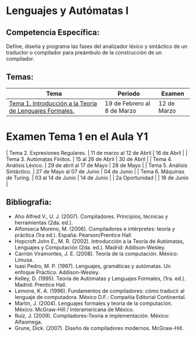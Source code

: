 # Lenguajes y Autómatas I

## **Competencia Específica:**

Define, diseña y programa las fases del analizador léxico y sintáctico de un traductor o compilador para preámbulo de la construcción de un compilador.

## Temas:

| Tema                                                                     | Periodo                     | Examen      |
| ------------------------------------------------------------------------ | --------------------------- | ----------- |
| [Tema 1. Introducción a la Teoría de Lenguajes Formales.](Tema1/tema1.md) | 19 de Febrero al 8 de Marzo | 12 de Marzo |
# Examen Tema 1 en el Aula Y1
| Tema 2. Expresiones Regulares.                                           | 11 de marzo al 12 de Abril  | 16 de Abril |
| Tema 3. Autómatas Finitos.                                              | 15 al 26 de Abril           | 30 de Abril |
| Tema 4. Análisis Léxico.                                               | 29 de abril al 17 de Mayo   | 28 de Mayo  |
| Tema 5. Análisis Sintáctico.                                           | 27 de Mayo al 07 de Junio   | 04 de Junio |
| Tema 6. Máquinas de Turing.                                             | 03 al 14 de Junio           | 14 de Junio |
| 2a Oportunidad                                                           |                             | 18 de Junio |


## Bibliografia:

* Aho Alfred V., U. J. (2007). Compiladores. Principios, técnicas y herramientas (2da. ed.).
* Alfonseca Moreno, M. (2006). Compiladores e intérpretes: teoría y práctica (1ra ed.). España: Pearson/Prentice Hall
* Hopcroft John E., M. R. (2002). Introducción a la Teoría de Autómatas, Lenguajes y Computación (2da. ed.). Madrid: Addison-Wesley.
* Carrión Viramontes, J. E. (2008). Teoría de la computación. México: Limusa.
* Isasi Pedro, M. P. (1997). Lenguajes, gramáticas y autómatas. Un enfoque Práctico.
  Addison-Wesley.
* Kelley, D. (1995). Teoría de Autómatas y Lenguajes Formales, (1ra. ed.). Madrid:
  Prentice Hall.
* Lemone, K. A. (1996). Fundamentos de compiladores: cómo traducir al lenguaje de
  computadora. México D.F.: Compañía Editorial Continental.
* Martin, J. (2004). Lenguajes formales y teoría de la computación. México: McGraw-Hill /
  Interamericana de México.
* Ruíz, J. (2009). Compiladores-Teoría e implementación. México: Alfaomega.
* Grune, Dick. (2007). Diseño de compiladores modernos. McGraw-Hill.
